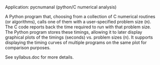 Application: pycnumanal  (python/C numerical analysis)

A Python program that, choosing from a collection of C numerical routines (or algorithms), calls one of them with a user-specified problem size (n). The C code reports back the time required to run with that problem size. The Python program stores these timings, allowing it to later display graphical plots of the timings (seconds) vs. problem sizes (n). It supports displaying the timing curves of multiple programs on the same plot for comparison purposes.

See syllabus.doc for more details.

